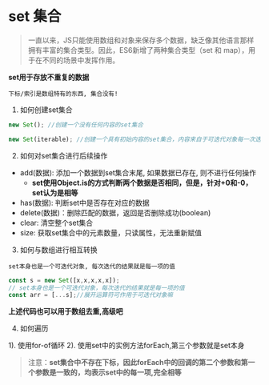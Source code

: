# set 集合

> 一直以来，JS只能使用数组和对象来保存多个数据，缺乏像其他语言那样拥有丰富的集合类型。因此，ES6新增了两种集合类型（set 和 map），用于在不同的场景中发挥作用。

**set用于存放不重复的数据**

`下标/索引是数组特有的东西, 集合没有!`

1. 如何创建set集合

```js
new Set(); //创建一个没有任何内容的set集合

new Set(iterable); //创建一个具有初始内容的set集合，内容来自于可迭代对象每一次迭代的结果,如果它是字符串/数组会自动去重

```

2. 如何对set集合进行后续操作

- add(数据): 添加一个数据到set集合末尾, 如果数据已存在, 则不进行任何操作
  - **set使用Object.is的方式判断两个数据是否相同，但是，针对+0和-0，set认为是相等**
- has(数据): 判断set中是否存在对应的数据
- delete(数据)：删除匹配的数据，返回是否删除成功(boolean)
- clear: 清空整个set集合
- size: 获取set集合中的元素数量，只读属性，无法重新赋值

3. 如何与数组进行相互转换

`set本身也是一个可迭代对象, 每次迭代的结果就是每一项的值`

```js
const s = new Set([x,x,x,x,x]);
// set本身也是一个可迭代对象，每次迭代的结果就是每一项的值
const arr = [...s];//展开运算符可作用于可迭代对象嘛
```

**上述代码也可以用于数组去重,高级吧**

4. 如何遍历

1). 使用for-of循环
2). 使用set中的实例方法forEach,第三个参数就是set本身

> 注意：**set集合中不存在下标，因此forEach中的回调的第二个参数和第一个参数是一致的，均表示set中的每一项,完全相等**